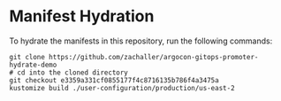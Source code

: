 # Manifest Hydration

To hydrate the manifests in this repository, run the following commands:

```shell
git clone https://github.com/zachaller/argocon-gitops-promoter-hydrate-demo
# cd into the cloned directory
git checkout e3359a331cf0855177f4c8716135b786f4a3475a
kustomize build ./user-configuration/production/us-east-2
```
